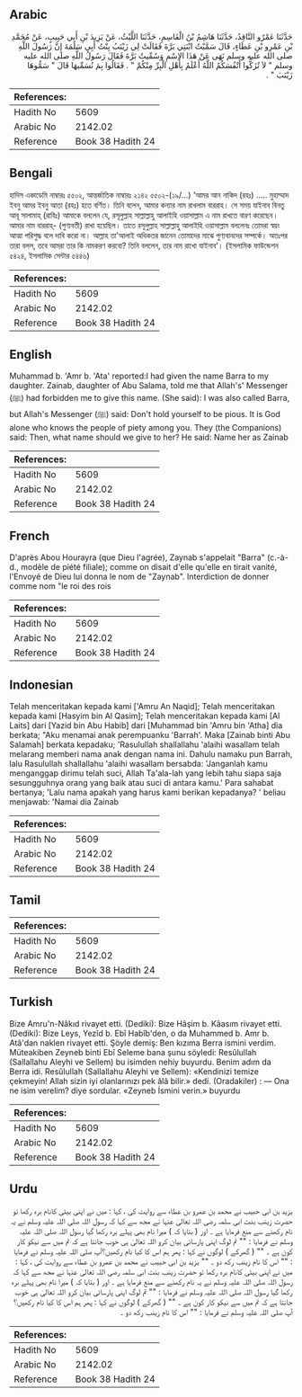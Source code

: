 ## Arabic


<div dir="rtl" lang="ar" style={{fontSize:'larger',backgroundColor:'#f8f9fa',padding:20}}>
حَدَّثَنَا عَمْرٌو النَّاقِدُ، حَدَّثَنَا هَاشِمُ بْنُ الْقَاسِمِ، حَدَّثَنَا اللَّيْثُ، عَنْ يَزِيدَ بْنِ أَبِي حَبِيبٍ، عَنْ مُحَمَّدِ بْنِ عَمْرِو بْنِ عَطَاءٍ، قَالَ سَمَّيْتُ ابْنَتِي بَرَّةَ فَقَالَتْ لِي زَيْنَبُ بِنْتُ أَبِي سَلَمَةَ إِنَّ رَسُولَ اللَّهِ صلى الله عليه وسلم نَهَى عَنْ هَذَا الاِسْمِ وَسُمِّيتُ بَرَّةَ فَقَالَ رَسُولُ اللَّهِ صلى الله عليه وسلم ‏"‏ لاَ تُزَكُّوا أَنْفُسَكُمُ اللَّهُ أَعْلَمُ بِأَهْلِ الْبِرِّ مِنْكُمْ ‏"‏ ‏.‏ فَقَالُوا بِمَ نُسَمِّيهَا قَالَ ‏"‏ سَمُّوهَا زَيْنَبَ ‏"‏ ‏.‏
</div>
<div style={{backgroundColor:'#f8f9fa',padding:20, marginBottom: 10}}><table> <thead> <tr> <th>References:</th> <th></th> </tr> </thead> <tbody><tr><td>Hadith No</td><td>5609</td></tr><tr><td>Arabic No</td><td>2142.02</td></tr><tr><td>Reference</td><td>Book 38 Hadith 24</td></tr></tbody></table></div>

## Bengali


<div dir="ltr" lang="bn" style={{fontSize:'larger',backgroundColor:'#f8f9fa',padding:20}}>
হাদিস একাডেমি নাম্বারঃ ৫৫০২, আন্তর্জাতিক নাম্বারঃ ২১৪২ ৫৫০২-(১৯/...) 'আমর আন নাকিদ (রহঃ) ..... মুহাম্মাদ ইবনু আমর ইবনু আতা (রহঃ) হতে বর্ণিত। তিনি বলেন, আমার কন্যার নাম রাখলাম বাররাহ। সে সময় যাইনাব বিনতু আবূ সালামাহ্ (রাযিঃ) আমাকে বললেন যে, রসূলুল্লাহ সাল্লাল্লাহু আলাইহি ওয়াসাল্লাম এ নাম রাখতে বারণ করেছেন। আমার নাম বাররাহ্- (পুণ্যবতী) রাখা হয়েছিল। তাতে রসূলুল্লাহ সাল্লাল্লাহু আলাইহি ওয়াসাল্লাম বললেনঃ তোমরা স্বয়ং আত্মা পরিশুদ্ধ বলে দাবি করো না। আল্লাহ তা'আলাই অধিকতর জানেন তোমাদের মাঝে পুণ্যবানদের সম্পর্কে। অতঃপর তারা বলল, তবে আমরা তার কি নামকরণ করবো? তিনি বললেন, তার নাম রাখো যাইনাব’। (ইসলামিক ফাউন্ডেশন ৫৪২৪, ইসলামিক সেন্টার ৫৪৪৬)
</div>
<div style={{backgroundColor:'#f8f9fa',padding:20, marginBottom: 10}}><table> <thead> <tr> <th>References:</th> <th></th> </tr> </thead> <tbody><tr><td>Hadith No</td><td>5609</td></tr><tr><td>Arabic No</td><td>2142.02</td></tr><tr><td>Reference</td><td>Book 38 Hadith 24</td></tr></tbody></table></div>

## English


<div dir="ltr" lang="en" style={{fontSize:'larger',backgroundColor:'#f8f9fa',padding:20}}>
Muhammad b. 'Amr b. 'Ata' reported:I had given the name Barra to my daughter. Zainab, daughter of Abu Salama, told me that Allah's' Messenger (ﷺ) had forbidden me to give this name. (She said): I was also called Barra, but Allah's Messenger (ﷺ) said: Don't hold yourself to be pious. It is God alone who knows the people of piety among you. They (the Companions) said: Then, what name should we give to her? He said: Name her as Zainab
</div>
<div style={{backgroundColor:'#f8f9fa',padding:20, marginBottom: 10}}><table> <thead> <tr> <th>References:</th> <th></th> </tr> </thead> <tbody><tr><td>Hadith No</td><td>5609</td></tr><tr><td>Arabic No</td><td>2142.02</td></tr><tr><td>Reference</td><td>Book 38 Hadith 24</td></tr></tbody></table></div>

## French


<div dir="ltr" lang="fr" style={{fontSize:'larger',backgroundColor:'#f8f9fa',padding:20}}>
D'après Abou Hourayra (que Dieu l'agrée), Zaynab s'appelait "Barra" (c.-à-d., modèle de piété filiale); comme on disait d'elle qu'elle en tirait vanité, l'Envoyé de Dieu lui donna le nom de "Zaynab". Interdiction de donner comme nom "le roi des rois
</div>
<div style={{backgroundColor:'#f8f9fa',padding:20, marginBottom: 10}}><table> <thead> <tr> <th>References:</th> <th></th> </tr> </thead> <tbody><tr><td>Hadith No</td><td>5609</td></tr><tr><td>Arabic No</td><td>2142.02</td></tr><tr><td>Reference</td><td>Book 38 Hadith 24</td></tr></tbody></table></div>

## Indonesian


<div dir="ltr" lang="id" style={{fontSize:'larger',backgroundColor:'#f8f9fa',padding:20}}>
Telah menceritakan kepada kami ['Amru An Naqid]; Telah menceritakan kepada kami [Hasyim bin Al Qasim]; Telah menceritakan kepada kami [Al Laits] dari [Yazid bin Abu Habib] dari [Muhammad bin 'Amru bin 'Atha] dia berkata; "Aku menamai anak perempuanku 'Barrah'. Maka [Zainab binti Abu Salamah] berkata kepadaku; 'Rasulullah shallallahu 'alaihi wasallam telah melarang memberi nama anak dengan nama ini. Dahulu namaku pun Barrah, lalu Rasulullah shallallahu 'alaihi wasallam bersabda: 'Janganlah kamu menganggap dirimu telah suci, Allah Ta'ala-lah yang lebih tahu siapa saja sesungguhnya orang yang baik atau suci di antara kamu.' Para sahabat bertanya; 'Lalu nama apakah yang harus kami berikan kepadanya? ' beliau menjawab: 'Namai dia Zainab
</div>
<div style={{backgroundColor:'#f8f9fa',padding:20, marginBottom: 10}}><table> <thead> <tr> <th>References:</th> <th></th> </tr> </thead> <tbody><tr><td>Hadith No</td><td>5609</td></tr><tr><td>Arabic No</td><td>2142.02</td></tr><tr><td>Reference</td><td>Book 38 Hadith 24</td></tr></tbody></table></div>

## Tamil


<div dir="ltr" lang="ta" style={{fontSize:'larger',backgroundColor:'#f8f9fa',padding:20}}>

</div>
<div style={{backgroundColor:'#f8f9fa',padding:20, marginBottom: 10}}><table> <thead> <tr> <th>References:</th> <th></th> </tr> </thead> <tbody><tr><td>Hadith No</td><td>5609</td></tr><tr><td>Arabic No</td><td>2142.02</td></tr><tr><td>Reference</td><td>Book 38 Hadith 24</td></tr></tbody></table></div>

## Turkish


<div dir="ltr" lang="tr" style={{fontSize:'larger',backgroundColor:'#f8f9fa',padding:20}}>
Bize Amru'n-Nâkıd rivayet etti. (Dediki): Bize Hâşim b. Kâasım rivayet etti. (Dediki): Bize Leys, Yezîd b. Ebî Habîb'den, o da Muhammed b. Amr b. Atâ'dan naklen rivayet etti. Şöyle demiş: Ben kızıma Berra ismini verdim. Müteakiben Zeyneb binti Ebî Seleme bana şunu söyledi: Resûlullah (Sallallahu Aleyhi ve Sellem) bu isimden nehiy buyurdu. Benim adım da Berra idi. Resûlullah (Sallallahu Aleyhi ve Sellem): «Kendinizi temize çekmeyin! Allah sizin iyi olanlarınızı pek âlâ bilir.» dedi. (Oradakiler) : — Ona ne isim verelim? diye sordular. «Zeyneb İsmini verin.» buyurdu
</div>
<div style={{backgroundColor:'#f8f9fa',padding:20, marginBottom: 10}}><table> <thead> <tr> <th>References:</th> <th></th> </tr> </thead> <tbody><tr><td>Hadith No</td><td>5609</td></tr><tr><td>Arabic No</td><td>2142.02</td></tr><tr><td>Reference</td><td>Book 38 Hadith 24</td></tr></tbody></table></div>

## Urdu


<div dir="rtl" lang="ur" style={{fontSize:'larger',backgroundColor:'#f8f9fa',padding:20}}>
یزید بن ابی حبیب نے محمد بن عمرو بن عطاء سے روایت کی ، کہا : میں نے اپنی بیٹی کانام برہ رکھا تو حضرت زینب بنت ابی سلمہ رضی اللہ تعالیٰ عنہا نے مجھ سے کہا کہ رسول اللہ صلی اللہ علیہ وسلم نے یہ نام رکھنے سے منع فرمایا ہے ۔ اور ( بتایا کہ ) میرا نام بھی پہلے برہ رکھا گیا رسول اللہ صلی اللہ علیہ وسلم نے فرمایا : "" تم لوگ اپنی پارسائی بیان کرو اللہ تعالیٰ ہی خوب جانتا ہے کہ تم میں سے نیکو کار کون ہے ۔ "" ( گھرکے ) لوگوں نے کہا : پھر ہم اس کا کیا نام رکھیں؟آپ صلی اللہ علیہ وسلم نے فرمایا : "" اس کا نام زینب رکھ دو ۔ "" یزید بن ابی حبیب نے محمد بن عمرو بن عطاء سے روایت کی ، کہا : میں نے اپنی بیٹی کانام برہ رکھا تو حضرت زینب بنت ابی سلمہ رضی اللہ تعالیٰ عنہا نے مجھ سے کہا کہ رسول اللہ صلی اللہ علیہ وسلم نے یہ نام رکھنے سے منع فرمایا ہے ۔ اور ( بتایا کہ ) میرا نام بھی پہلے برہ رکھا گیا رسول اللہ صلی اللہ علیہ وسلم نے فرمایا : "" تم لوگ اپنی پارسائی بیان کرو اللہ تعالیٰ ہی خوب جانتا ہے کہ تم میں سے نیکو کار کون ہے ۔ "" ( گھرکے ) لوگوں نے کہا : پھر ہم اس کا کیا نام رکھیں؟آپ صلی اللہ علیہ وسلم نے فرمایا : "" اس کا نام زینب رکھ دو ۔
</div>
<div style={{backgroundColor:'#f8f9fa',padding:20, marginBottom: 10}}><table> <thead> <tr> <th>References:</th> <th></th> </tr> </thead> <tbody><tr><td>Hadith No</td><td>5609</td></tr><tr><td>Arabic No</td><td>2142.02</td></tr><tr><td>Reference</td><td>Book 38 Hadith 24</td></tr></tbody></table></div>